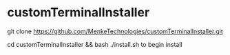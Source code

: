 # customTerminalInstaller


git clone https://github.com/MenkeTechnologies/customTerminalInstaller.git


cd customTerminalInstaller && bash ./install.sh to begin install


